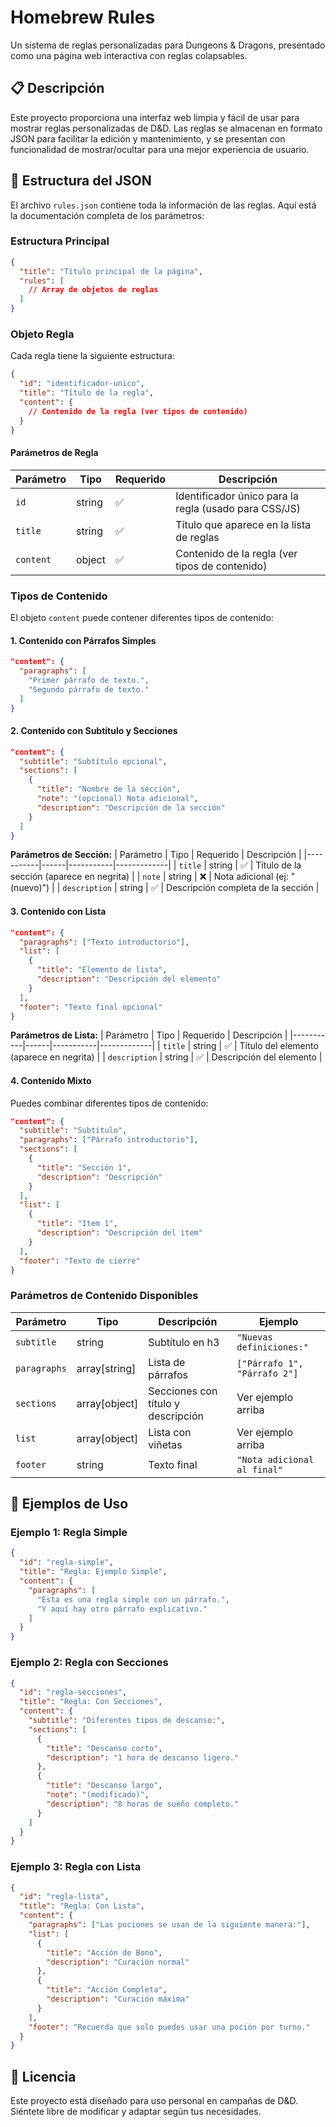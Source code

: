 # Homebrew Rules

Un sistema de reglas personalizadas para Dungeons & Dragons, presentado como una página web interactiva con reglas colapsables.

## 📋 Descripción

Este proyecto proporciona una interfaz web limpia y fácil de usar para mostrar reglas personalizadas de D&D. Las reglas se almacenan en formato JSON para facilitar la edición y mantenimiento, y se presentan con funcionalidad de mostrar/ocultar para una mejor experiencia de usuario.

## 📝 Estructura del JSON

El archivo `rules.json` contiene toda la información de las reglas. Aquí está la documentación completa de los parámetros:

### Estructura Principal

```json
{
  "title": "Título principal de la página",
  "rules": [
    // Array de objetos de reglas
  ]
}
```

### Objeto Regla

Cada regla tiene la siguiente estructura:

```json
{
  "id": "identificador-unico",
  "title": "Título de la regla",
  "content": {
    // Contenido de la regla (ver tipos de contenido)
  }
}
```

#### Parámetros de Regla

| Parámetro | Tipo | Requerido | Descripción |
|-----------|------|-----------|-------------|
| `id` | string | ✅ | Identificador único para la regla (usado para CSS/JS) |
| `title` | string | ✅ | Título que aparece en la lista de reglas |
| `content` | object | ✅ | Contenido de la regla (ver tipos de contenido) |

### Tipos de Contenido

El objeto `content` puede contener diferentes tipos de contenido:

#### 1. Contenido con Párrafos Simples

```json
"content": {
  "paragraphs": [
    "Primer párrafo de texto.",
    "Segundo párrafo de texto."
  ]
}
```

#### 2. Contenido con Subtítulo y Secciones

```json
"content": {
  "subtitle": "Subtítulo opcional",
  "sections": [
    {
      "title": "Nombre de la sección",
      "note": "(opcional) Nota adicional",
      "description": "Descripción de la sección"
    }
  ]
}
```

**Parámetros de Sección:**
| Parámetro | Tipo | Requerido | Descripción |
|-----------|------|-----------|-------------|
| `title` | string | ✅ | Título de la sección (aparece en negrita) |
| `note` | string | ❌ | Nota adicional (ej: "(nuevo)") |
| `description` | string | ✅ | Descripción completa de la sección |

#### 3. Contenido con Lista

```json
"content": {
  "paragraphs": ["Texto introductorio"],
  "list": [
    {
      "title": "Elemento de lista",
      "description": "Descripción del elemento"
    }
  ],
  "footer": "Texto final opcional"
}
```

**Parámetros de Lista:**
| Parámetro | Tipo | Requerido | Descripción |
|-----------|------|-----------|-------------|
| `title` | string | ✅ | Título del elemento (aparece en negrita) |
| `description` | string | ✅ | Descripción del elemento |

#### 4. Contenido Mixto

Puedes combinar diferentes tipos de contenido:

```json
"content": {
  "subtitle": "Subtítulo",
  "paragraphs": ["Párrafo introductorio"],
  "sections": [
    {
      "title": "Sección 1",
      "description": "Descripción"
    }
  ],
  "list": [
    {
      "title": "Item 1",
      "description": "Descripción del item"
    }
  ],
  "footer": "Texto de cierre"
}
```

### Parámetros de Contenido Disponibles

| Parámetro | Tipo | Descripción | Ejemplo |
|-----------|------|-------------|---------|
| `subtitle` | string | Subtítulo en h3 | `"Nuevas definiciones:"` |
| `paragraphs` | array[string] | Lista de párrafos | `["Párrafo 1", "Párrafo 2"]` |
| `sections` | array[object] | Secciones con título y descripción | Ver ejemplo arriba |
| `list` | array[object] | Lista con viñetas | Ver ejemplo arriba |
| `footer` | string | Texto final | `"Nota adicional al final"` |

## 📖 Ejemplos de Uso

### Ejemplo 1: Regla Simple

```json
{
  "id": "regla-simple",
  "title": "Regla: Ejemplo Simple",
  "content": {
    "paragraphs": [
      "Esta es una regla simple con un párrafo.",
      "Y aquí hay otro párrafo explicativo."
    ]
  }
}
```

### Ejemplo 2: Regla con Secciones

```json
{
  "id": "regla-secciones",
  "title": "Regla: Con Secciones",
  "content": {
    "subtitle": "Diferentes tipos de descanso:",
    "sections": [
      {
        "title": "Descanso corto",
        "description": "1 hora de descanso ligero."
      },
      {
        "title": "Descanso largo",
        "note": "(modificado)",
        "description": "8 horas de sueño completo."
      }
    ]
  }
}
```

### Ejemplo 3: Regla con Lista

```json
{
  "id": "regla-lista",
  "title": "Regla: Con Lista",
  "content": {
    "paragraphs": ["Las pociones se usan de la siguiente manera:"],
    "list": [
      {
        "title": "Acción de Bono",
        "description": "Curación normal"
      },
      {
        "title": "Acción Completa",
        "description": "Curación máxima"
      }
    ],
    "footer": "Recuerda que solo puedes usar una poción por turno."
  }
}
```

## 📄 Licencia

Este proyecto está diseñado para uso personal en campañas de D&D. Siéntete libre de modificar y adaptar según tus necesidades.
